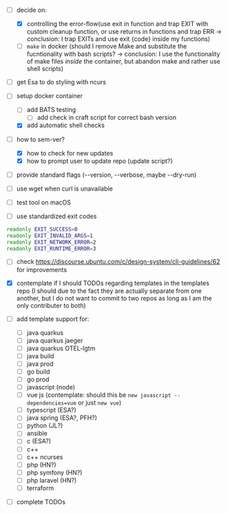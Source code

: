 - [ ] decide on:
    - [x] controlling the error-flow(use exit in function and trap EXIT with custom cleanup function, or use returns in functions and trap ERR -> conclusion: I trap EXITs and use exit {code} inside my functions)
    - [ ] `make` in docker (should I remove Make and substitute the fucntionality with bash scripts? -> conclusion: I use the functionality of make files *inside* the container, but abandon make and rather use shell scripts)

- [ ] get Esa to do styling with ncurs

- [ ] setup docker container
    - [ ] add BATS testing
        - [ ] add check in craft script for correct bash version
    - [x] add automatic shell checks

- [ ] how to sem-ver?
    - [x] how to check for new updates
    - [x] how to prompt user to update repo (update script?)

- [ ] provide standard flags (--version, --verbose, maybe --dry-run)

- [ ] use wget when curl is unavailable

- [ ] test tool on macOS

- [ ] use standardized exit codes
```bash
readonly EXIT_SUCCESS=0
readonly EXIT_INVALID_ARGS=1
readonly EXIT_NETWORK_ERROR=2
readonly EXIT_RUNTIME_ERROR=3
```
- [ ] check https://discourse.ubuntu.com/c/design-system/cli-guidelines/62 for improvements

- [x] contemplate if I should TODOs regarding templates in the templates repo (I should due to the fact they are actually separate from one another, but I do not want to commit to two repos as long as I am the only contributer to both)

- [ ] add template support for:
    - [ ] java quarkus
    - [ ] java quarkus jaeger
    - [ ] java quarkus OTEL-lgtm
    - [ ] java build
    - [ ] java prod
    - [ ] go build
    - [ ] go prod
    - [ ] javascript (node)
    - [ ] vue js (contemplate: should this be `new javascript --dependencies=vue` or just `new vue`)
    - [ ] typescript (ESA?)
    - [ ] java spring (ESA?, PFH?)
    - [ ] python (JL?)
    - [ ] ansible
    - [ ] c (ESA?)
    - [ ] c++
    - [ ] c++ ncurses
    - [ ] php (HN?)
    - [ ] php symfony (HN?)
    - [ ] php laravel (HN?)
    - [ ] terraform

- [ ] complete TODOs